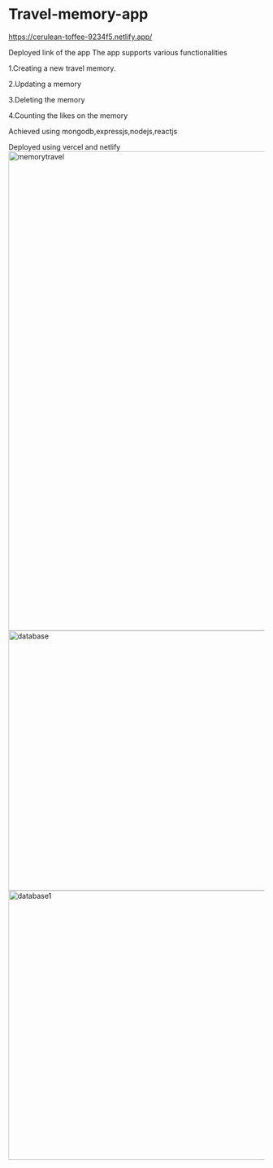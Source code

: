 # Travel-memory-app
https://cerulean-toffee-9234f5.netlify.app/

Deployed link of the app
The app supports various functionalities

1.Creating a new travel memory.

2.Updating a memory

3.Deleting the memory

4.Counting the likes on the memory

Achieved using mongodb,expressjs,nodejs,reactjs

Deployed using vercel and netlify
<img width="943" alt="memorytravel" src="https://user-images.githubusercontent.com/60210475/219696097-94434d58-141d-4e7a-8d6e-9906f43bf016.png">
<img width="511" alt="database" src="https://user-images.githubusercontent.com/60210475/219696155-cc31e013-137f-4ac1-9f60-f56c5b761880.png">
<img width="530" alt="database1" src="https://user-images.githubusercontent.com/60210475/219696182-b067beaa-dbd9-4d72-b81b-c444cabc6d07.png">

